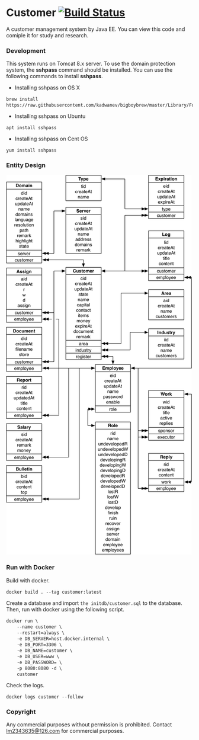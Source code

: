 # Customer [![Build Status](https://travis-ci.org/lm2343635/Customer.svg?branch=master)](https://travis-ci.org/lm2343635/Customer)
A customer management system by Java EE.
You can view this code and comiple it for study and research.

### Development

This system runs on Tomcat 8.x server.
To use the domain protection system, the **sshpass** command should be installed.
You can use the following commands to install **sshpass**.

- Installing sshpass on OS X

```shell
brew install https://raw.githubusercontent.com/kadwanev/bigboybrew/master/Library/Formula/sshpass.rb
```

- Installing sshpass on Ubuntu

```shell
apt install sshpass
```

- Installing sshpass on Cent OS

```shell
yum install sshpass
```

### Entity Design

![entity](https://raw.githubusercontent.com/lm2343635/Customer/master/doc/entity.png)

### Run with Docker

Build with docker.

```shell
docker build . --tag customer:latest
```

Create a database and import `the initdb/customer.sql` to the database.
Then, run with docker using the following script.

```shell
docker run \
	--name customer \
	--restart=always \
	-e DB_SERVER=host.docker.internal \
	-e DB_PORT=3306 \
	-e DB_NAME=customer \
	-e DB_USER=www \
	-e DB_PASSWORD= \
	-p 8080:8080 -d \
	customer
```

Check the logs.

```shell
docker logs customer --follow
```

### Copyright

Any commercial purposes without permission is prohibited.
Contact lm2343635@126.com for commercial purposes.
